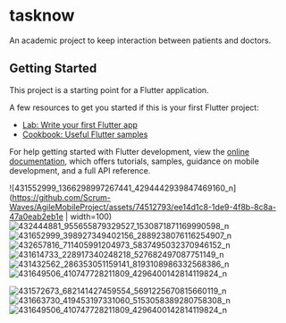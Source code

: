 # tasknow

An academic project to keep interaction between patients and doctors.

## Getting Started

This project is a starting point for a Flutter application.

A few resources to get you started if this is your first Flutter project:

- [Lab: Write your first Flutter app](https://docs.flutter.dev/get-started/codelab)
- [Cookbook: Useful Flutter samples](https://docs.flutter.dev/cookbook)

For help getting started with Flutter development, view the
[online documentation](https://docs.flutter.dev/), which offers tutorials,
samples, guidance on mobile development, and a full API reference.


![431552999_1366298997267441_4294442939847469160_n](https://github.com/Scrum-Waves/AgileMobileProject/assets/74512793/ee14d1c8-1de9-4f8b-8c8a-47a0eab2eb1e | width=100)
![432444881_955655879329527_1530871871169990598_n](https://github.com/Scrum-Waves/AgileMobileProject/assets/74512793/f2999fdb-cc08-4895-bd13-538ab720b73d)
![431652999_398927349402156_2889238076116254907_n](https://github.com/Scrum-Waves/AgileMobileProject/assets/74512793/1861c5c3-083a-4c85-bc16-9837a8eef99d)
![432657816_711405991204973_5837495032370946152_n](https://github.com/Scrum-Waves/AgileMobileProject/assets/74512793/43dd1ecf-8ee6-4db0-972c-71fd20923b9b)
![431614733_228917340248218_527682497087751149_n](https://github.com/Scrum-Waves/AgileMobileProject/assets/74512793/cfb06992-3844-4534-90c2-f2a7b04efd03)
![431432562_286353051159141_8193108986332568386_n](https://github.com/Scrum-Waves/AgileMobileProject/assets/74512793/bf81e546-f60d-492c-9744-d496196d3926)
![431649506_410747728211809_4296400142814119824_n](https://github.com/Scrum-Waves/AgileMobileProject/assets/74512793/11476236-22da-4bee-aeaa-24c8a190cde4)

![431572673_682141427459554_5691225670815660119_n](https://github.com/Scrum-Waves/AgileMobileProject/assets/74512793/475e7f35-0770-4364-985d-b377563bf7a1)
![431663730_419453197331060_5153058389280758308_n](https://github.com/Scrum-Waves/AgileMobileProject/assets/74512793/95419dc7-3a75-49cf-adba-144db50a1992)
![431649506_410747728211809_4296400142814119824_n](https://github.com/Scrum-Waves/AgileMobileProject/assets/74512793/279aeaa7-e5b4-46ae-8910-4057205be90d)
